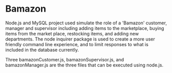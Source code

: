 # Bamazon

Node.js and MySQL project used simulate the role of a 'Bamazon' customer, manager and supervisor including adding items to the marketplace, buying items from the market place, restocking items, and adding new departments. The node inquirer package is used to create a more user friendly command line experience, and to limit responses to what is included in the database currently.

Three bamazonCustomer.js, bamazonSupervisor.js, and bamazonManager.js are the three files that can be executed using node.js.
